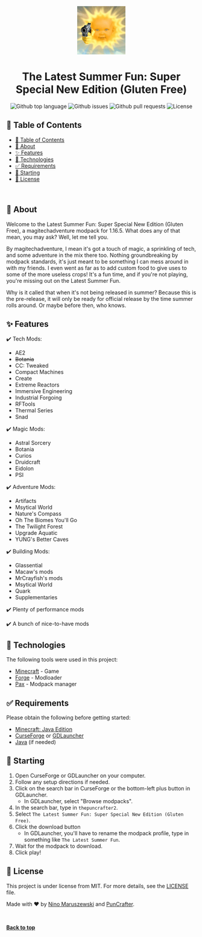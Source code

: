 <div align="center" id="top">
  <img src="./modpack/overrides/icon.png" alt="The Latest Summer Fun" />
</div>

<h1 align="center">The Latest Summer Fun: Super Special New Edition (Gluten Free)</h1>

<p align="center">
  <img alt="Github top language" src="https://img.shields.io/github/languages/top/MrAwesomeRocks/the-latest-summer-fun?style=for-the-badge">

  <img alt="Github issues" src="https://img.shields.io/github/issues/MrAwesomeRocks/the-latest-summer-fun?style=for-the-badge" />

  <img alt="Github pull requests" src="https://img.shields.io/github/issues-pr/MrAwesomeRocks/the-latest-summer-fun?style=for-the-badge" />

  <img alt="License" src="https://img.shields.io/github/license/MrAwesomeRocks/the-latest-summer-fun?style=for-the-badge">
</p>

<!-- Status -->

<!-- <h4 align="center">
	🚧  The Latest Summer Fun 🚀 Under construction...  🚧
</h4>

<hr> -->

## :page_with_curl: Table of Contents
- [:page_with_curl: Table of Contents](#page_with_curl-table-of-contents)
- [:dart: About](#dart-about)
- [:sparkles: Features](#sparkles-features)
- [:rocket: Technologies](#rocket-technologies)
- [:white_check_mark: Requirements](#white_check_mark-requirements)
- [:checkered_flag: Starting](#checkered_flag-starting)
- [:memo: License](#memo-license)

<br>

## :dart: About

Welcome to the Latest Summer Fun: Super Special New Edition (Gluten Free), a magitechadventure modpack for 1.16.5. What does any of that mean, you may ask? Well, let me tell you.

By magitechadventure, I mean it's got a touch of magic, a sprinkling of tech, and some adventure in the mix there too. Nothing groundbreaking by modpack standards, it's just meant to be something I can mess around in with my friends. I even went as far as to add custom food to give uses to some of the more useless crops! It's a fun time, and if you're not playing, you're missing out on the Latest Summer Fun.

Why is it called that when it's not being released in summer? Because this is the pre-release, it will only be ready for official release by the time summer rolls around. Or maybe before then, who knows.

## :sparkles: Features

:heavy_check_mark: Tech Mods:
- AE2
- ~~Botania~~
- CC: Tweaked
- Compact Machines
- Create
- Extreme Reactors
- Immersive Engineering
- Industrial Forgoing
- RFTools
- Thermal Series
- Snad

:heavy_check_mark: Magic Mods:
- Astral Sorcery
- Botania
- Curios
- Druidcraft
- Eidolon
- PSI

:heavy_check_mark: Adventure Mods:
- Artifacts
- Msytical World
- Nature's Compass
- Oh The Biomes You'll Go
- The Twilight Forest
- Upgrade Aquatic
- YUNG's Better Caves

:heavy_check_mark: Building Mods:
- Glassential
- Macaw's mods
- MrCrayfish's mods
- Msytical World
- Quark
- Supplementaries

:heavy_check_mark: Plenty of performance mods

:heavy_check_mark: A bunch of nice-to-have mods

## :rocket: Technologies

The following tools were used in this project:

- [Minecraft](https://minecraft.net) - Game
- [Forge](https://files.minecraftforge.net/) - Modloader
- [Pax](https://github.com/froehlichA/pax) - Modpack manager

## :white_check_mark: Requirements

Please obtain the following before getting started:

- [Minecraft: Java Edition](https://minecraft.net)
- [CurseForge](https://download.curseforge.com/) or [GDLauncher](https://gdevs.io)
- [Java](https://adoptopenjdk.net/?variant=openjdk16&jvmVariant=openj9) (if needed)

## :checkered_flag: Starting

1. Open CurseForge or GDLauncher on your computer.
2. Follow any setup directions if needed.
3. Click on the search bar in CurseForge or the bottom-left plus button in GDLauncher.
   - In GDLauncher, select "Browse modpacks".
4. In the search bar, type in `thepuncrafter2`.
5. Select `The Latest Summer Fun: Super Special New Edition (Gluten Free)`.
6. Click the download button
   - In GDLauncher, you'll have to rename the modpack profile, type in something like `The Latest Summer Fun`.
7. Wait for the modpack to download.
8. Click play!

## :memo: License

This project is under license from MIT. For more details, see the [LICENSE](LICENSE.md) file.

Made with :heart: by [Nino Maruszewski](https://github.com/MrAwesomeRocks) and [PunCrafter](https://github.com/puncrafter).

&#xa0;

**[Back to top](#top)**
